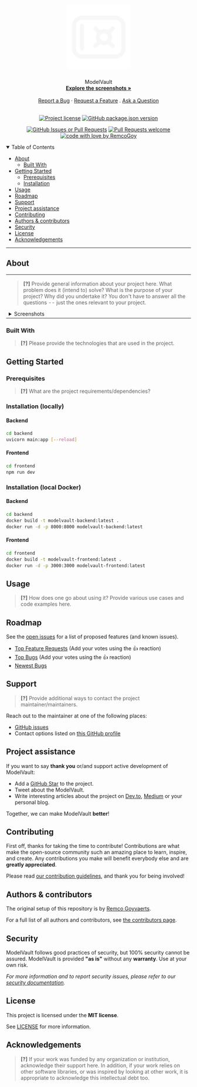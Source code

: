 <h1 align="center">
  <a href="https://github.com/RemcoGoy/ModelVault">
    <!-- Please provide path to your logo here -->
    <img src="docs/images/logo.svg" alt="Logo" width="175" height="175">
  </a>
</h1>

<div align="center">
  ModelVault
  <br />
  <a href="#about"><strong>Explore the screenshots »</strong></a>
  <br />
  <br />
  <a href="https://github.com/RemcoGoy/ModelVault/issues/new?assignees=&labels=bug&template=01_BUG_REPORT.md&title=bug%3A+">Report a Bug</a>
  ·
  <a href="https://github.com/RemcoGoy/ModelVault/issues/new?assignees=&labels=enhancement&template=02_FEATURE_REQUEST.md&title=feat%3A+">Request a Feature</a>
  .
  <a href="https://github.com/RemcoGoy/ModelVault/issues/new?assignees=&labels=question&template=04_SUPPORT_QUESTION.md&title=support%3A+">Ask a Question</a>
</div>

<div align="center">
<br />

[![Project license](https://img.shields.io/github/license/RemcoGoy/ModelVault.svg)](LICENSE)
[![GitHub package.json version](https://img.shields.io/github/package-json/v/RemcoGoy/ModelVault?filename=frontend%2Fpackage.json)](frontend/package.json)


[![GitHub Issues or Pull Requests](https://img.shields.io/github/issues/RemcoGoy/ModelVault)](https://github.com/RemcoGoy/ModelVault/issues)
[![Pull Requests welcome](https://img.shields.io/badge/PRs-welcome-ff69b4.svg)](https://github.com/RemcoGoy/ModelVault/issues?q=is%3Aissue+is%3Aopen+label%3A%22help+wanted%22)
[![code with love by RemcoGoy](https://img.shields.io/badge/%3C%2F%3E%20with%20%E2%99%A5%20by-RemcoGoy-ff1414.svg)](https://github.com/RemcoGoy)

</div>

<details open="open">
<summary>Table of Contents</summary>

- [About](#about)
  - [Built With](#built-with)
- [Getting Started](#getting-started)
  - [Prerequisites](#prerequisites)
  - [Installation](#installation)
- [Usage](#usage)
- [Roadmap](#roadmap)
- [Support](#support)
- [Project assistance](#project-assistance)
- [Contributing](#contributing)
- [Authors & contributors](#authors--contributors)
- [Security](#security)
- [License](#license)
- [Acknowledgements](#acknowledgements)

</details>

---

## About

<table><tr><td>

> **[?]**
> Provide general information about your project here.
> What problem does it (intend to) solve?
> What is the purpose of your project?
> Why did you undertake it?
> You don't have to answer all the questions -- just the ones relevant to your project.

<details>
<summary>Screenshots</summary>
<br>

> **[?]**
> Please provide your screenshots here.

|                               Home Page                               |                               Login Page                               |
| :-------------------------------------------------------------------: | :--------------------------------------------------------------------: |
| <img src="docs/images/screenshot.png" title="Home Page" width="100%"> | <img src="docs/images/screenshot.png" title="Login Page" width="100%"> |

</details>

</td></tr></table>

### Built With

> **[?]**
> Please provide the technologies that are used in the project.

## Getting Started

### Prerequisites

> **[?]**
> What are the project requirements/dependencies?

### Installation (locally)

#### Backend

```bash
cd backend
uvicorn main:app [--reload]
```

#### Frontend

```bash
cd frontend
npm run dev
```

### Installation (local Docker)

#### Backend

```bash
cd backend
docker build -t modelvault-backend:latest .
docker run -d -p 8000:8000 modelvault-backend:latest
```

#### Frontend

```bash
cd frontend
docker build -t modelvault-frontend:latest .
docker run -d -p 3000:3000 modelvault-frontend:latest
```

## Usage

> **[?]**
> How does one go about using it?
> Provide various use cases and code examples here.

## Roadmap

See the [open issues](https://github.com/RemcoGoy/ModelVault/issues) for a list of proposed features (and known issues).

- [Top Feature Requests](https://github.com/RemcoGoy/ModelVault/issues?q=label%3Aenhancement+is%3Aopen+sort%3Areactions-%2B1-desc) (Add your votes using the 👍 reaction)
- [Top Bugs](https://github.com/RemcoGoy/ModelVault/issues?q=is%3Aissue+is%3Aopen+label%3Abug+sort%3Areactions-%2B1-desc) (Add your votes using the 👍 reaction)
- [Newest Bugs](https://github.com/RemcoGoy/ModelVault/issues?q=is%3Aopen+is%3Aissue+label%3Abug)

## Support

> **[?]**
> Provide additional ways to contact the project maintainer/maintainers.

Reach out to the maintainer at one of the following places:

- [GitHub issues](https://github.com/RemcoGoy/ModelVault/issues/new?assignees=&labels=question&template=04_SUPPORT_QUESTION.md&title=support%3A+)
- Contact options listed on [this GitHub profile](https://github.com/RemcoGoy)

## Project assistance

If you want to say **thank you** or/and support active development of ModelVault:

- Add a [GitHub Star](https://github.com/RemcoGoy/ModelVault) to the project.
- Tweet about the ModelVault.
- Write interesting articles about the project on [Dev.to](https://dev.to/), [Medium](https://medium.com/) or your personal blog.

Together, we can make ModelVault **better**!

## Contributing

First off, thanks for taking the time to contribute! Contributions are what make the open-source community such an amazing place to learn, inspire, and create. Any contributions you make will benefit everybody else and are **greatly appreciated**.


Please read [our contribution guidelines](docs/CONTRIBUTING.md), and thank you for being involved!

## Authors & contributors

The original setup of this repository is by [Remco Goyvaerts](https://github.com/RemcoGoy).

For a full list of all authors and contributors, see [the contributors page](https://github.com/RemcoGoy/ModelVault/contributors).

## Security

ModelVault follows good practices of security, but 100% security cannot be assured.
ModelVault is provided **"as is"** without any **warranty**. Use at your own risk.

_For more information and to report security issues, please refer to our [security documentation](docs/SECURITY.md)._

## License

This project is licensed under the **MIT license**.

See [LICENSE](LICENSE) for more information.

## Acknowledgements

> **[?]**
> If your work was funded by any organization or institution, acknowledge their support here.
> In addition, if your work relies on other software libraries, or was inspired by looking at other work, it is appropriate to acknowledge this intellectual debt too.
